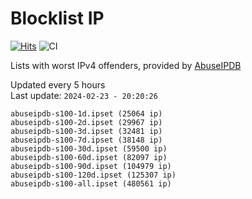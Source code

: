 # Blocklist IP

[![Hits](https://hits.seeyoufarm.com/api/count/incr/badge.svg?url=https%3A%2F%2Fgithub.com%2Fborestad%2Fblocklist-ip%2F&count_bg=%2379C83D&title_bg=%23555555&icon=&icon_color=%23E7E7E7&title=hits&edge_flat=false)](https://hits.seeyoufarm.com)  ![CI](https://img.shields.io/github/workflow/status/borestad/blocklist-ip/CI?style=flat-square)

Lists with worst IPv4 offenders, provided by [AbuseIPDB](https://www.abuseipdb.com/)

<!-- FOOTER-PLACEHOLDER -->
Updated every 5 hours<br>
Last update: `2024-02-23 - 20:20:26`
```
abuseipdb-s100-1d.ipset (25064 ip)
abuseipdb-s100-2d.ipset (29967 ip)
abuseipdb-s100-3d.ipset (32481 ip)
abuseipdb-s100-7d.ipset (38148 ip)
abuseipdb-s100-30d.ipset (59500 ip)
abuseipdb-s100-60d.ipset (82097 ip)
abuseipdb-s100-90d.ipset (104979 ip)
abuseipdb-s100-120d.ipset (125307 ip)
abuseipdb-s100-all.ipset (480561 ip)
```
